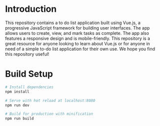 # Introduction

This repository contains a to do list application built using Vue.js, a progressive JavaScript framework for building user interfaces. The app allows users to create, view, and mark tasks as complete. The app also features a responsive design and is mobile-friendly. This repository is a great resource for anyone looking to learn about Vue.js or for anyone in need of a simple to-do list application for their own use. We hope you find this repository useful!


# Build Setup

``` bash
# Install dependencies
npm install

# Serve with hot reload at localhost:8080
npm run dev

# Build for production with minification
npm run build
```
